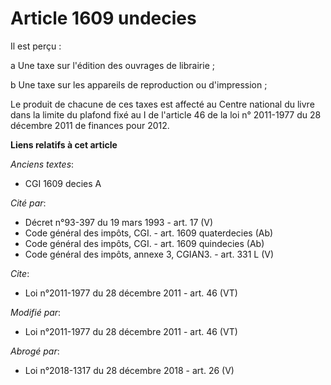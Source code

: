 # Article 1609 undecies

Il est perçu : 

a Une taxe sur l'édition des ouvrages de librairie ; 

b Une taxe sur les appareils de reproduction ou d'impression ; 

Le produit de chacune de ces taxes est affecté au Centre national du livre dans la limite du plafond fixé au I de l'article
46 de la loi n° 2011-1977 du 28 décembre 2011 de finances pour 2012.

**Liens relatifs à cet article**

_Anciens textes_:

  - CGI 1609 decies A

_Cité par_:

  - Décret n°93-397 du 19 mars 1993 - art. 17 (V)
  - Code général des impôts, CGI. - art. 1609 quaterdecies (Ab)
  - Code général des impôts, CGI. - art. 1609 quindecies (Ab)
  - Code général des impôts, annexe 3, CGIAN3. - art. 331 L (V)

_Cite_:

  - Loi n°2011-1977 du 28 décembre 2011 - art. 46 (VT)

_Modifié par_:

  - Loi n°2011-1977 du 28 décembre 2011 - art. 46 (VT)

_Abrogé par_:

  - Loi n°2018-1317 du 28 décembre 2018 - art. 26 (V)

